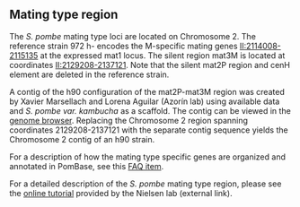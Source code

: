 ## Mating type region

The *S. pombe* mating type loci are located on Chromosome 2. The reference strain 972 h- encodes the M-specific mating genes [II:2114008-2115135][Mc and Mi] at the expressed mat1 locus. The silent region mat3M is located at coordinates [II:2129208-2137121][mat]. Note that the silent mat2P region and cenH element are deleted in the reference strain.

A contig of the h90 configuration of the mat2P-mat3M region was created by Xavier Marsellach and Lorena Aguilar (Azorín lab) using
available data and *S. pombe var. kambucha* as a scaffold. The contig can be viewed in the [genome browser][mat23]. Replacing the Chromosome 2 region spanning coordinates 2129208-2137121 with the separate contig sequence yields the Chromosome 2 contig of an
h90 strain.

For a description of how the mating type specific genes are organized and annotated in PomBase, see this [FAQ item](https://www.pombase.org/faq/how-are-the-mating-type-specific-gene-pages-organized).

For a detailed description of the *S. pombe* mating type region,
please see the [online tutorial](http://www1.bio.ku.dk/english/research/fg/cellecyklus_genomintegritet/mating/)
provided by the Nielsen lab (external link).

[mat]: https://www.pombase.org/jbrowse/?loc=II%3A2129210..2137123&tracks=DNA%2CPomBase%20forward%20strand%20features%2CPomBase%20reverse%20strand%20features&highlight=
[mat23]: https://www.pombase.org/jbrowse/?loc=mating_type_region%3A2013..18114&tracks=DNA%2CPomBase%20forward%20strand%20features%2CPomBase%20reverse%20strand%20features&highlight=
[Mc and Mi]: https://www.pombase.org/jbrowse/?loc=II%3A2114008..2115135&tracks=PomBase%20forward%20strand%20features%2CPomBase%20reverse%20strand%20features&highlight=
